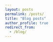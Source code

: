 ```yaml
---
layout: posts
permalink: /posts/
title: "Blog posts"
author_profile: true
redirect_from:
  - /blog/
---
```

